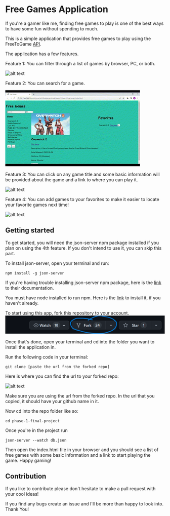 # Free Games Application

If you're a gamer like me, finding free games to play is one of the best ways to have some fun without spending to much.

This is a simple application that provides free games to play using the FreeToGame [API](https://www.freetogame.com/api-doc).

The application has a few features. 

Feature 1: You can filter through a list of games by browser, PC, or both.

![alt text](./images/filter.gif)

Feature 2: You can search for a game. 

![alt text](./images/search.gif)

Feature 3: You can click on any game title and some basic information will be provided about the game and a link to where you can play it. 

![alt text](./images/gameInfo.gif)

Feature 4: You can add games to your favorites to make it easier to locate your favorite games next time!

![alt text](./images/favorites.gif)

## Getting started 
To get started, you will need the json-server npm package installed if you plan on using the 4th feature. If you don't intend to use it, you can skip this part. 

To install json-server, open your terminal and run: 
```
npm install -g json-server
```
If you're having trouble installing json-server npm package, here is the [link](https://www.npmjs.com/package/json-server) to their documentation. 

You must have node installed to run npm. Here is the [link](https://nodejs.org/en/download) to install it, if you haven't already. 

To start using this app, fork this repository to your account. 
![alt text](./images/fork.png)

Once that's done, open your terminal and cd into the 
folder you want to install the application in. 

Run the following code in your terminal: 
```
git clone [paste the url from the forked repo]
```
Here is where you can find the url to your forked repo:

![alt text](./images/clone%20url.gif)

Make sure you are using the url from the forked repo. In the url that you copied, it should have your github name in it. 

Now cd into the repo folder like so: 
 ```
 cd phase-1-final-project
 ```

 Once you're in the project run 
 ```
 json-server --watch db.json
 ```
Then open the index.html file in your browser and you should see a list of free games with some basic information and a link to start playing the game. Happy gaming!

## Contribution

If you like to contribute please don't hesitate to make a pull request with your cool ideas!

If you find any bugs create an issue and I'll be more than happy to look into. Thank You!
